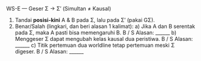 WS-E — Geser Σ → Σ′ (Simultan ≠ Kausal)
1) Tandai **posisi-kini** A & B pada Σ, lalu pada Σ′ (pakai GΣ).
2) Benar/Salah (lingkari, dan beri alasan 1 kalimat):
   a) Jika A dan B serentak pada Σ, maka A pasti bisa memengaruhi B.   B / S  Alasan: ______
   b) Menggeser Σ dapat mengubah kelas kausal dua peristiwa.             B / S  Alasan: ______
   c) Titik pertemuan dua worldline tetap pertemuan meski Σ digeser.     B / S  Alasan: ______
